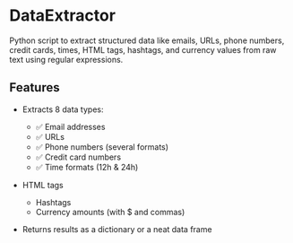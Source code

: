 # DataExtractor

Python script to extract structured data like emails, URLs, phone numbers, credit cards, times, HTML tags, hashtags, and currency values from raw text using regular expressions.

## Features

- Extracts 8 data types:
  - ✅ Email addresses
  - ✅ URLs
  - ✅ Phone numbers (several formats)
  - ✅ Credit card numbers
  - ✅ Time formats (12h & 24h)
- HTML tags
  - Hashtags
  - Currency amounts (with $ and commas)

- Returns results as a dictionary or a neat data frame
